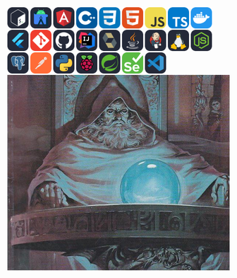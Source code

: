 <div>
    <a>
        <img src="https://raw.githubusercontent.com/tandpfun/skill-icons/59059d9d1a2c092696dc66e00931cc1181a4ce1f/icons/Bash-Dark.svg" width="48" height="48" alt="C">
    </a>

<a>
    <img src="https://github.com/tandpfun/skill-icons/raw/main/icons/AndroidStudio-Dark.svg" width="48" height="48" alt="C">
</a>

<a>
    <img src="https://github.com/tandpfun/skill-icons/raw/main/icons/Angular-Dark.svg" width="48" height="48" alt="C">
</a>

<a>
    <img src="https://github.com/tandpfun/skill-icons/raw/main/icons/CPP.svg" width="48" height="48" alt="C">
</a>

<a>
    <img src="https://github.com/tandpfun/skill-icons/raw/main/icons/CSS.svg" width="48" height="48" alt="C">
</a>

<a>
    <img src="https://github.com/tandpfun/skill-icons/raw/main/icons/HTML.svg" width="48" height="48" alt="C">
</a>

<a>
    <img src="https://github.com/tandpfun/skill-icons/raw/main/icons/JavaScript.svg" width="48" height="48" alt="C">
</a>

<a>
    <img src="https://github.com/tandpfun/skill-icons/raw/main/icons/TypeScript.svg" width="48" height="48" alt="C">
</a>


<a>
    <img src="https://github.com/tandpfun/skill-icons/raw/main/icons/Docker.svg" width="48" height="48" alt="C">
</a>

<a>
    <img src="https://github.com/tandpfun/skill-icons/raw/main/icons/Flutter-Dark.svg" width="48" height="48" alt="C">
</a>

<a>
    <img src="https://github.com/tandpfun/skill-icons/raw/main/icons/Git.svg" width="48" height="48" alt="C">
</a>

<a>
    <img src="https://github.com/tandpfun/skill-icons/raw/main/icons/Github-Dark.svg" width="48" height="48" alt="C">
</a>

<a>
    <img src="https://github.com/tandpfun/skill-icons/raw/main/icons/Idea-Dark.svg" width="48" height="48" alt="C">
</a>

<a>
    <img src="https://github.com/tandpfun/skill-icons/raw/main/icons/Hibernate-Dark.svg" width="48" height="48" alt="C">
</a>

<a>
    <img src="https://github.com/tandpfun/skill-icons/raw/main/icons/Java-Dark.svg" width="48" height="48" alt="C">
</a>

<a>
    <img src="https://github.com/tandpfun/skill-icons/raw/main/icons/Jenkins-Dark.svg" width="48" height="48" alt="C">
</a>

<a>
    <img src="https://github.com/tandpfun/skill-icons/raw/main/icons/Linux-Dark.svg" width="48" height="48" alt="C">
</a>

<a>
    <img src="https://github.com/tandpfun/skill-icons/raw/main/icons/NodeJS-Dark.svg" width="48" height="48" alt="C">
</a>

<a>
    <img src="https://github.com/tandpfun/skill-icons/raw/main/icons/PostgreSQL-Dark.svg" width="48" height="48" alt="C">
</a>

<a>
    <img src="https://github.com/tandpfun/skill-icons/raw/main/icons/Postman.svg" width="48" height="48" alt="C">
</a>

<a>
    <img src="https://github.com/tandpfun/skill-icons/raw/main/icons/Python-Dark.svg" width="48" height="48" alt="C">
</a>

<a>
    <img src="https://github.com/tandpfun/skill-icons/raw/main/icons/RaspberryPi-Dark.svg" width="48" height="48" alt="C">
</a>

<a>
    <img src="https://github.com/tandpfun/skill-icons/raw/main/icons/Spring-Dark.svg" width="48" height="48" alt="C">
</a>

<a>
    <img src="https://github.com/tandpfun/skill-icons/raw/main/icons/Selenium.svg" width="48" height="48" alt="C">
</a>

<a>
    <img src="https://github.com/tandpfun/skill-icons/raw/main/icons/VSCode-Dark.svg" width="48" height="48" alt="C">
</a>
</div>

<img src="./img/FjzL-34WABAdqI4.jpg" style="width: 890px; heigth: 580px">


